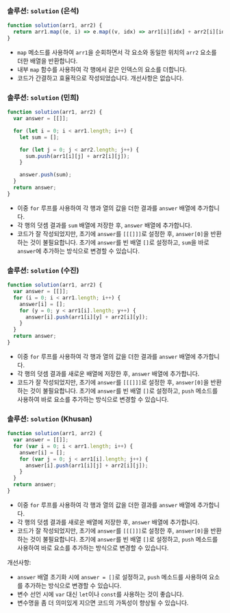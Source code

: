 ### 솔루션: `solution` (은석)

```javascript
function solution(arr1, arr2) {
  return arr1.map((e, i) => e.map((v, idx) => arr1[i][idx] + arr2[i][idx]));
}
```

- `map` 메소드를 사용하여 `arr1`을 순회하면서 각 요소와 동일한 위치의 `arr2` 요소를 더한 배열을 반환합니다.
- 내부 `map` 함수를 사용하여 각 행에서 같은 인덱스의 요소를 더합니다.
- 코드가 간결하고 효율적으로 작성되었습니다. 개선사항은 없습니다.

### 솔루션: `solution` (민희)

```javascript
function solution(arr1, arr2) {
  var answer = [[]];

  for (let i = 0; i < arr1.length; i++) {
    let sum = [];

    for (let j = 0; j < arr2.length; j++) {
      sum.push(arr1[i][j] + arr2[i][j]);
    }

    answer.push(sum);
  }
  return answer;
}
```

- 이중 `for` 루프를 사용하여 각 행과 열의 값을 더한 결과를 `answer` 배열에 추가합니다.
- 각 행의 덧셈 결과를 `sum` 배열에 저장한 후, `answer` 배열에 추가합니다.
- 코드가 잘 작성되었지만, 초기에 `answer`를 `[[[]]]`로 설정한 후, `answer[0]`을 반환하는 것이 불필요합니다. 초기에 `answer`를 빈 배열 `[]`로 설정하고, `sum`을 바로 `answer`에 추가하는 방식으로 변경할 수 있습니다.

### 솔루션: `solution` (수진)

```javascript
function solution(arr1, arr2) {
  var answer = [[]];
  for (i = 0; i < arr1.length; i++) {
    answer[i] = [];
    for (y = 0; y < arr1[i].length; y++) {
      answer[i].push(arr1[i][y] + arr2[i][y]);
    }
  }
  return answer;
}
```

- 이중 `for` 루프를 사용하여 각 행과 열의 값을 더한 결과를 `answer` 배열에 추가합니다.
- 각 행의 덧셈 결과를 새로운 배열에 저장한 후, `answer` 배열에 추가합니다.
- 코드가 잘 작성되었지만, 초기에 `answer`를 `[[[]]]`로 설정한 후, `answer[0]`을 반환하는 것이 불필요합니다. 초기에 `answer`를 빈 배열 `[]`로 설정하고, `push` 메소드를 사용하여 바로 요소를 추가하는 방식으로 변경할 수 있습니다.

### 솔루션: `solution` (Khusan)

```javascript
function solution(arr1, arr2) {
  var answer = [[]];
  for (var i = 0; i < arr1.length; i++) {
    answer[i] = [];
    for (var j = 0; j < arr1[i].length; j++) {
      answer[i].push(arr1[i][j] + arr2[i][j]);
    }
  }
  return answer;
}
```

- 이중 `for` 루프를 사용하여 각 행과 열의 값을 더한 결과를 `answer` 배열에 추가합니다.
- 각 행의 덧셈 결과를 새로운 배열에 저장한 후, `answer` 배열에 추가합니다.
- 코드가 잘 작성되었지만, 초기에 `answer`를 `[[[]]]`로 설정한 후, `answer[0]`을 반환하는 것이 불필요합니다. 초기에 `answer`를 빈 배열 `[]`로 설정하고, `push` 메소드를 사용하여 바로 요소를 추가하는 방식으로 변경할 수 있습니다.

개선사항:

- `answer` 배열 초기화 시에 `answer = []`로 설정하고, `push` 메소드를 사용하여 요소를 추가하는 방식으로 변경할 수 있습니다.
- 변수 선언 시에 `var` 대신 `let`이나 `const`를 사용하는 것이 좋습니다.
- 변수명을 좀 더 의미있게 지으면 코드의 가독성이 향상될 수 있습니다.

